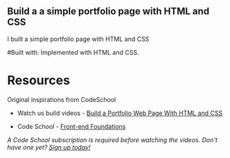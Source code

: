 ## Build a a simple portfolio page with HTML and CSS

I built a simple portfolio page with HTML and CSS

#Built with:
Implemented with HTML and CSS.

# Resources

Original inspirations from CodeSchool
- Watch us build videos - [Build a Portfolio Web Page With HTML and CSS](https://www.codeschool.com/screencasts/build-a-portfolio-web-page-with-html-and-css)

- Code School - [Front-end Foundations](https://www.codeschool.com/courses/front-end-foundations)


_A Code School subscription is required before watching the videos. Don't have one yet? [Sign up today!](https://www.codeschool.com/pricing)_
